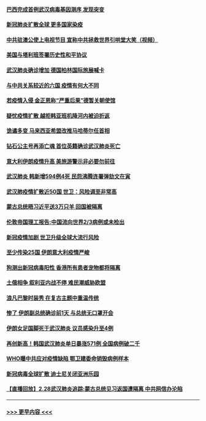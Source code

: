 #### [巴西完成首例武汉病毒基因测序 发现突变](../pages/prog202/a102788794.md?t=03010531) 
#### [新冠肺炎扩散全球  更多国家染疫](../pages/prog202/a102788762.md?t=03010531) 
#### [中共驻澳公使上电视节目 宣称中共拯救世界引哄堂大笑（视频）](../pages/prog202/a102788143.md?t=03010531) 
#### [美国与塔利班签署历史性和平协议](../pages/prog202/a102788697.md?t=03010531) 
#### [武汉肺炎确诊增加 德国柏林国际旅展喊卡](../pages/prog202/a102788529.md?t=03010531) 
#### [与中共关系较近的六国 疫情有何大不同](../pages/prog202/a102788521.md?t=03010531) 
#### [若疫情入侵 金正恩称“严重后果”德暂关朝使馆](../pages/prog202/a102788512.md?t=03010531) 
#### [疑忧疫情扩散 越拒韩亚班机降河内被迫折返](../pages/prog202/a102788502.md?t=03010531) 
#### [诡谲多变 马来西亚希盟改推马哈蒂尔任首相](../pages/prog202/a102788477.md?t=03010531) 
#### [钻石公主号再添亡魂 首位英籍确诊武汉肺炎死亡](../pages/prog202/a102788362.md?t=03010531) 
#### [意大利伊朗疫情升高 美旅游警示非必要勿前往](../pages/prog202/a102788341.md?t=03010531) 
#### [武汉肺炎 韩新增594例4死 民怨沸腾连署弹劾文在寅](../pages/prog202/a102788308.md?t=03010531) 
#### [武汉肺疫情扩散近50国 世卫：风险调至非常高](../pages/prog202/a102788300.md?t=03010531) 
#### [蒙古总统晤习近平送3万只羊 回国被隔离](../pages/prog202/a102788275.md?t=03010531) 
#### [伦敦帝国理工报告:中国流向世界2/3病例或未检出](../pages/prog202/a102788174.md?t=03010531) 
#### [新冠疫情加剧 世卫升级全球大流行风险](../pages/prog202/a102788185.md?t=03010531) 
#### [至少传染25国 伊朗意大利疫情严峻](../pages/prog202/a102788165.md?t=03010531) 
#### [狗测出新冠病毒阳性 香港所有患者宠物都将隔离](../pages/prog202/a102788129.md?t=03010531) 
#### [土俄相争 叙利亚内战不停 难民潮威胁欧盟](../pages/prog202/a102788119.md?t=03010531) 
#### [浪凡巴黎时装秀 在复古主题中重温传统](../pages/prog202/a102788123.md?t=03010531) 
#### [惨了 伊朗副总统确诊前1天 与总统无口罩开会](../pages/prog202/a102787962.md?t=03010531) 
#### [伊朗女足国脚死于武汉肺炎 议员感染升至4例](../pages/prog202/a102788031.md?t=03010531) 
#### [再创新高！韩国武汉肺炎单日暴涨571例 全国病例破二千](../pages/prog202/a102788011.md?t=03010531) 
#### [WHO曝中共应对疫情缺陷 鄂卫建委命销毁病例样本](../pages/prog202/a102787994.md?t=03010531) 
#### [新冠病毒全球扩散 迪士尼关闭亚洲乐园](../pages/prog202/a102787990.md?t=03010531) 
#### [【直播回放】2.28武汉肺炎追踪:蒙古总统见习返国遭隔离 中共网信办沦陷](../pages/prog202/a102787708.md?t=03010531) 

----
#### [ >>> 更早内容 <<< ](../indexes/prog202-earlier.md)
